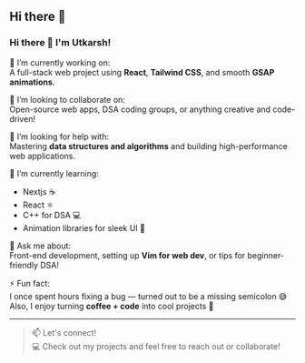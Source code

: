 ## Hi there 👋
### Hi there 👋 I'm Utkarsh!

🔭 I’m currently working on:  
A full-stack web project using **React**, **Tailwind CSS**, and smooth **GSAP animations**.

👯 I’m looking to collaborate on:  
Open-source web apps, DSA coding groups, or anything creative and code-driven!

🤝 I’m looking for help with:  
Mastering **data structures and algorithms** and building high-performance web applications.

🌱 I’m currently learning:  
- Nextjs ☕  
- React ⚛️  
- C++ for DSA 💻  
- Animation libraries for sleek UI 🎨

💬 Ask me about:  
Front-end development, setting up **Vim for web dev**, or tips for beginner-friendly DSA!

⚡ Fun fact:  
I once spent hours fixing a bug — turned out to be a missing semicolon 😅  
Also, I enjoy turning **coffee + code** into cool projects 🚀

---

> 📫 Let's connect!  
> 💻 Check out my projects and feel free to reach out or collaborate!
